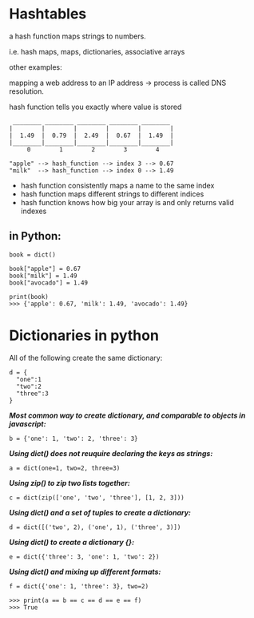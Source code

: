 # **Hashtables**

a hash function maps strings to numbers. 

i.e. hash maps, maps, dictionaries, associative arrays

other examples:

mapping a web address to an IP address -> process is called DNS resolution. 

hash function tells you exactly where value is stored

```
 ________ ________ ________ ________ ________
|        |        |        |        |        | 
|  1.49  |  0.79  |  2.49  |  0.67  |  1.49  | 
|________|________|________|________|________|
     0        1        2        3        4

"apple" --> hash_function --> index 3 --> 0.67
"milk"  --> hash_function --> index 0 --> 1.49
```

* hash function consistently maps a name to the same index
* hash function maps different strings to different indices
* hash function knows how big your array is and only returns valid indexes

## in Python:
```
book = dict()

book["apple"] = 0.67
book["milk"] = 1.49
book["avocado"] = 1.49

print(book)
>>> {'apple': 0.67, 'milk': 1.49, 'avocado': 1.49}
```

# Dictionaries in python

All of the following create the same dictionary:

```
d = {
  "one":1
  "two":2
  "three":3
}
```

***Most common way to create dictionary, and comparable to objects in javascript:***
```
b = {'one': 1, 'two': 2, 'three': 3}
```

***Using dict() does not reuquire declaring the keys as strings:***
```
a = dict(one=1, two=2, three=3)
```

***Using zip() to zip two lists together:***
```
c = dict(zip(['one', 'two', 'three'], [1, 2, 3]))
```

***Using dict() and a set of tuples to create a dictionary:***
```
d = dict([('two', 2), ('one', 1), ('three', 3)])
```

***Using dict() to create a dictionary {}:***
```
e = dict({'three': 3, 'one': 1, 'two': 2})
```
***Using dict() and mixing up different formats:***
```
f = dict({'one': 1, 'three': 3}, two=2)
```

```
>>> print(a == b == c == d == e == f)
>>> True
```